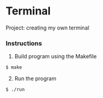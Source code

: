 # Terminal
Project: creating my own terminal

### Instructions
1. Build program using the Makefile
```
$ make
```
2. Run the program
```
$ ./run
```
